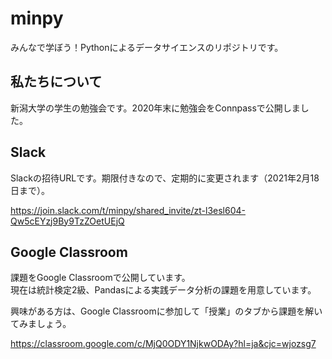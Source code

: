 # minpy
みんなで学ぼう！Pythonによるデータサイエンスのリポジトリです。

## 私たちについて

新潟大学の学生の勉強会です。2020年末に勉強会をConnpassで公開しました。

## Slack

Slackの招待URLです。期限付きなので、定期的に変更されます（2021年2月18日まで）。  

https://join.slack.com/t/minpy/shared_invite/zt-l3esl604-Qw5cEYzj9By9TzZOetUEjQ

## Google Classroom

課題をGoogle Classroomで公開しています。  
現在は統計検定2級、Pandasによる実践データ分析の課題を用意しています。  

興味がある方は、Google Classroomに参加して「授業」のタブから課題を解いてみましょう。

https://classroom.google.com/c/MjQ0ODY1NjkwODAy?hl=ja&cjc=wjozsg7
